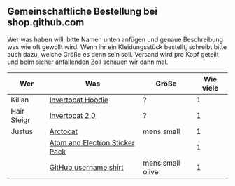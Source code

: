 ## Gemeinschaftliche Bestellung bei shop.github.com

Wer was haben will, bitte Namen unten anfügen und genaue Beschreibung was wie oft gewollt wird. Wenn ihr ein Kleidungsstück bestellt, schreibt bitte auch dazu, welche Größe es denn sein soll. Versand wird pro Kopf geteilt und beim sicher anfallenden Zoll schauen wir dann mal.


| Wer | Was | Größe | Wie viele |
|-----|-----|-------|-----------|
| Kilian | [Invertocat Hoodie](https://github.myshopify.com/products/invertocat-hoodie) | ? | 1 |
| Hair Steigr | [Invertocat 2.0](https://github.myshopify.com/products/invertocat-2-0) | ? | 1 |
| Justus | [Arctocat](https://github.myshopify.com/products/arctocat) | mens small | 1 |
| | [Atom and Electron Sticker Pack](https://github.myshopify.com/products/atom-and-electron-sticker-pack) |  |  1 |
| | [GitHub username shirt](https://github.myshopify.com/products/github-username-shirt) | mens small olive | 1 |
